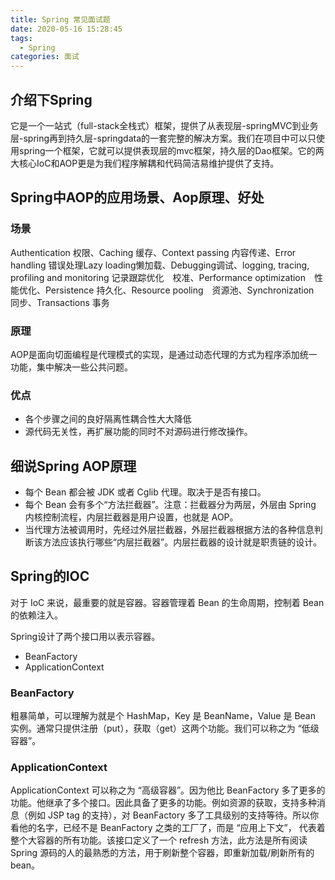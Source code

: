 ```yaml
---
title: Spring 常见面试题
date: 2020-05-16 15:28:45
tags:
  - Spring
categories: 面试
---
```


## 介绍下Spring
它是一个一站式（full-stack全栈式）框架，提供了从表现层-springMVC到业务层-spring再到持久层-springdata的一套完整的解决方案。我们在项目中可以只使用spring一个框架，它就可以提供表现层的mvc框架，持久层的Dao框架。它的两大核心IoC和AOP更是为我们程序解耦和代码简洁易维护提供了支持。

## Spring中AOP的应用场景、Aop原理、好处

### 场景
  Authentication 权限、Caching 缓存、Context passing 内容传递、Error handling 错误处理Lazy loading懒加载、Debugging调试、logging, tracing, profiling and monitoring 记录跟踪优化　校准、Performance optimization　性能优化、Persistence 持久化、Resource pooling　资源池、Synchronization　同步、Transactions 事务

### 原理
  AOP是面向切面编程是代理模式的实现，是通过动态代理的方式为程序添加统一功能，集中解决一些公共问题。

### 优点
  * 各个步骤之间的良好隔离性耦合性大大降低 
  * 源代码无关性，再扩展功能的同时不对源码进行修改操作。

## 细说Spring AOP原理 
  * 每个 Bean 都会被 JDK 或者 Cglib 代理。取决于是否有接口。
  * 每个 Bean 会有多个“方法拦截器”。注意：拦截器分为两层，外层由 Spring 内核控制流程，内层拦截器是用户设置，也就是 AOP。
  * 当代理方法被调用时，先经过外层拦截器，外层拦截器根据方法的各种信息判断该方法应该执行哪些“内层拦截器”。内层拦截器的设计就是职责链的设计。

## Spring的IOC
对于 IoC 来说，最重要的就是容器。容器管理着 Bean 的生命周期，控制着 Bean 的依赖注入。

Spring设计了两个接口用以表示容器。
 * BeanFactory
 * ApplicationContext

### BeanFactory
粗暴简单，可以理解为就是个 HashMap，Key 是 BeanName，Value 是 Bean 实例。通常只提供注册（put），获取（get）这两个功能。我们可以称之为 “低级容器”。

### ApplicationContext
ApplicationContext 可以称之为 “高级容器”。因为他比 BeanFactory 多了更多的功能。他继承了多个接口。因此具备了更多的功能。例如资源的获取，支持多种消息（例如 JSP tag 的支持），对 BeanFactory 多了工具级别的支持等待。所以你看他的名字，已经不是 BeanFactory 之类的工厂了，而是 “应用上下文”， 代表着整个大容器的所有功能。该接口定义了一个 refresh 方法，此方法是所有阅读 Spring 源码的人的最熟悉的方法，用于刷新整个容器，即重新加载/刷新所有的 bean。